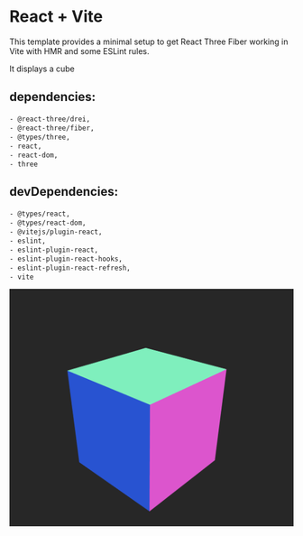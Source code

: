 # React + Vite

This template provides a minimal setup to get React Three Fiber working in Vite with HMR and some ESLint rules.

It displays a cube

## dependencies: 
    - @react-three/drei,
    - @react-three/fiber,
    - @types/three,
    - react,
    - react-dom,
    - three
  
  ## devDependencies: 
    - @types/react,
    - @types/react-dom,
    - @vitejs/plugin-react,
    - eslint,
    - eslint-plugin-react,
    - eslint-plugin-react-hooks,
    - eslint-plugin-react-refresh,
    - vite
![Alt text](./image.png)

